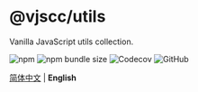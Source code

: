 # @vjscc/utils

Vanilla JavaScript utils collection.

![npm](https://img.shields.io/npm/v/@vjscc/utils?logo=npm&style=flat-square)
![npm bundle size](https://img.shields.io/bundlephobia/min/@vjscc/utils?logo=npm&style=flat-square)
![Codecov](https://img.shields.io/codecov/c/github/vjscc/utils?logo=codecov&style=flat-square)
![GitHub](https://img.shields.io/github/license/vjscc/utils?logo=github&style=flat-square)

[简体中文](./README_zh.md) | **English**
